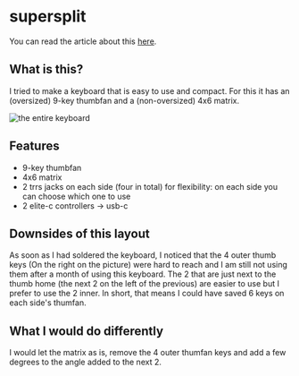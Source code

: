 # supersplit
You can read the article about this [here](https://tarneo.fr/posts/split_keyboard).

## What is this?
I tried to make a keyboard that is easy to use and compact. For this it has an (oversized) 9-key thumbfan and a (non-oversized) 4x6 matrix.

![the entire keyboard](https://tarneo.fr/posts/split_keyboard/monkeyboard.webp)

## Features
- 9-key thumbfan
- 4x6 matrix
- 2 trrs jacks on each side (four in total) for flexibility: on each side you can choose which one to use
- 2 elite-c controllers -> usb-c

## Downsides of this layout
As soon as I had soldered the keyboard, I noticed that the 4 outer thumb keys (On the right on the picture) were hard to reach and I am still not using them after a month of using this keyboard.
The 2 that are just next to the thumb home (the next 2 on the left of the previous) are easier to use but I prefer to use the 2 inner.
In short, that means I could have saved 6 keys on each side's thumfan.

## What I would do differently
I would let the matrix as is, remove the 4 outer thumfan keys and add a few degrees to the angle added to the next 2.


